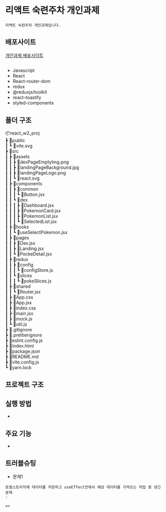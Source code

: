 # 리액트 숙련주차 개인과제
```
리액트 숙련주차 개인과제입니다.
```

## 배포사이트
[개인과제 배포사이트](https://react-w2-proj.vercel.app/)

##
- Javascript
- React
- React-router-dom
- redux
- @reduxjs/toolkit
- react-toastify
- styled-components

## 폴더 구조
📦react_w2_proj<br/>
┣ 📂public<br/>
┃ ┗ 📜vite.svg<br/>
┣ 📂src<br/>
┃ ┣ 📂assets<br/>
┃ ┃ ┣ 📜dexPageEmptyImg.png<br/>
┃ ┃ ┣ 📜landingPageBackground.jpg<br/>
┃ ┃ ┣ 📜landingPageLogo.png<br/>
┃ ┃ ┗ 📜react.svg<br/>
┃ ┣ 📂components<br/>
┃ ┃ ┣ 📂common<br/>
┃ ┃ ┃ ┗ 📜Button.jsx<br/>
┃ ┃ ┗ 📂dex<br/>
┃ ┃ ┃ ┣ 📜Dashboard.jsx<br/>
┃ ┃ ┃ ┣ 📜PokemonCard.jsx<br/>
┃ ┃ ┃ ┣ 📜PokemonList.jsx<br/>
┃ ┃ ┃ ┗ 📜SelectedList.jsx<br/>
┃ ┣ 📂hooks<br/>
┃ ┃ ┗ 📜useSelectPokemon.jsx<br/>
┃ ┣ 📂pages<br/>
┃ ┃ ┣ 📜Dex.jsx<br/>
┃ ┃ ┣ 📜Landing.jsx<br/>
┃ ┃ ┗ 📜PockeDetail.jsx<br/>
┃ ┣ 📂redux<br/>
┃ ┃ ┣ 📂config<br/>
┃ ┃ ┃ ┗ 📜configStore.js<br/>
┃ ┃ ┗ 📂slices<br/>
┃ ┃ ┃ ┗ 📜pokeSlices.js<br/>
┃ ┣ 📂shared<br/>
┃ ┃ ┗ 📜Router.jsx<br/>
┃ ┣ 📜App.css<br/>
┃ ┣ 📜App.jsx<br/>
┃ ┣ 📜index.css<br/>
┃ ┣ 📜main.jsx<br/>
┃ ┣ 📜mock.js<br/>
┃ ┗ 📜util.js<br/>
┣ 📜.gitignore<br/>
┣ 📜.prettierignore<br/>
┣ 📜eslint.config.js<br/>
┣ 📜index.html<br/>
┣ 📜package.json<br/>
┣ 📜README.md<br/>
┣ 📜vite.config.js<br/>
┗ 📜yarn.lock<br/>

## 프로젝트 구조

## 실행 방법
-

## 주요 기능
-

## 트러블슈팅
-   문제1

```
로컬스토리지에 데이터를 저장하고 useEffect안에서 해당 데이터를 가져오는 작업 중 생긴 문제
- 

=> 
```
